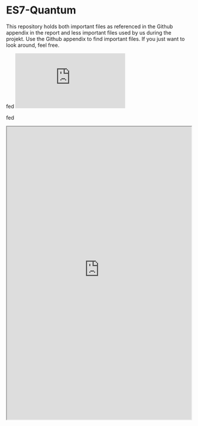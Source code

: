 # ES7-Quantum
This repository holds both important files as referenced in the Github appendix in the report and less important files used by us during the projekt.
Use the Github appendix to find important files.
If you just want to look around, feel free.





<object data="https://raw.githubusercontent.com/UnknownDK/ES7-Quantum/master/gitten.pdf" type="application/pdf" width="100%"> 
</object>
fed

<embed src="https://raw.githubusercontent.com/UnknownDK/ES7-Quantum/master/gitten.pdf" type="application/pdf">

fed
 <iframe width="100%" height="800" src="https://raw.githubusercontent.com/UnknownDK/ES7-Quantum/master/gitten.pdf">